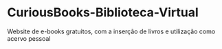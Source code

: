 # CuriousBooks-Biblioteca-Virtual
Website de e-books gratuitos, com a inserção de livros e utilização como acervo pessoal
